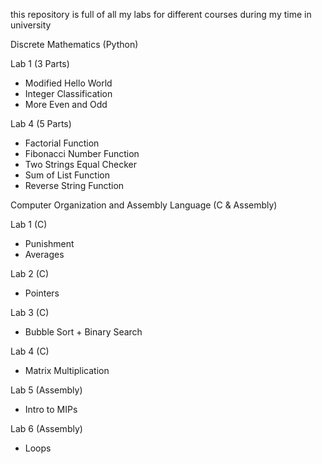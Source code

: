 this repository is full of all my labs for different courses during my time in university

Discrete Mathematics (Python)

Lab 1 (3 Parts)
* Modified Hello World
* Integer Classification
* More Even and Odd

Lab 4 (5 Parts)
* Factorial Function
* Fibonacci Number Function
* Two Strings Equal Checker
* Sum of List Function
* Reverse String Function

Computer Organization and Assembly Language (C & Assembly)

Lab 1 (C)
* Punishment
* Averages

Lab 2 (C)
* Pointers

Lab 3 (C)
* Bubble Sort + Binary Search

Lab 4 (C)
* Matrix Multiplication

Lab 5 (Assembly)
* Intro to MIPs

Lab 6 (Assembly)
* Loops
